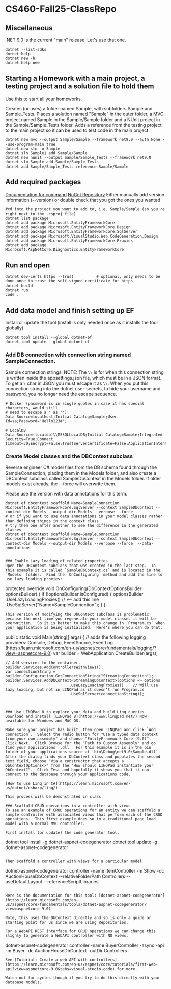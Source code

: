 # CS460-Fall25-ClassRepo
## Miscellaneous
.NET 9.0 is the current "main" release.  Let's use that one.
```
dotnet --list-sdks
dotnet help
dotnet new -h
dotnet help new
```

## Starting a Homework with a main project, a testing project and a solution file to hold them
Use this to start all your homeworks.

Creates (or uses) a folder named Sample, with subfolders Sample and Sample_Tests.  Places a solution named "Sample"  in the outer folder, a MVC project named Sample in the Sample/Sample folder and a NUnit project in the Sample/Sample_Tests folder.  Adds a reference from the testing project to the main project so it can be used to test code in the main project.
```
dotnet new mvc --output Sample/Sample --framework net9.0 --auth None --use-program-main true
dotnet new sln -o Sample
dotnet sln Sample1 add Sample/Sample
dotnet new nunit --output Sample/Sample_Tests --framework net9.0
dotnet sln Sample add Sample/Sample_Tests
dotnet add Sample/Sample_Tests reference Sample/Sample
```

## Add required packages
[Documentation for command](https://docs.microsoft.com/en-us/dotnet/core/tools/dotnet-add-package)
[NuGet Repository](https://www.nuget.org/)
Either manually add version information (--version) or double check that you got the ones you wanted

```
#cd into the project you want to add to, i.e. Sample/Sample (so you're right next to the .csproj file)
dotnet list package
dotnet add package Microsoft.EntityFrameworkCore
dotnet add package Microsoft.EntityFrameworkCore.Design
dotnet add package Microsoft.EntityFrameworkCore.SqlServer
dotnet add package Microsoft.VisualStudio.Web.CodeGeneration.Design
dotnet add package Microsoft.EntityFrameworkCore.Proxies
dotnet add package Microsoft.AspNetCore.Diagnostics.EntityFrameworkCore
```

## Run and open
```
dotnet dev-certs https --trust          # optional, only needs to be done once to trust the self-signed certificate for https
dotnet build
dotnet run
code .
```

## Add data model and finish setting up EF
Install or update the tool (install is only needed once as it installs the tool globally)
```
dotnet tool install --global dotnet-ef
dotnet tool update --global dotnet-ef
```

### Add DB connection with connection string named SampleConnection.
Sample connection strings.  NOTE: The `\\` is for when this connection string is written inside the appsettings.json file, which must be in a JSON format.  To get a `\` char in JSON you must escape it as `\\`.  When you put this connection string into the dotnet user-secrets, to hide your username and password, you no longer need the escape sequence.

```
# Docker (password is in single quotes in case it has special characters, would still
# need to escape a ' as ''):
Data Source=localhost;Initial Catalog=Sample;User Id=sa;Password='Hello123#';

# LocalDB
Data Source=(localdb)\\MSSQLLocalDB;Initial Catalog=Sample;Integrated Security=True;Connect Timeout=30;Encrypt=False;TrustServerCertificate=False;ApplicationIntent=ReadWrite;MultiSubnetFailover=False

```

### Create Model classes and the DBContext subclass
Reverse engineer C# model files from the DB schema found through the SampleConnection, placing them in the Models folder, and also create a DBContext subclass called SampleDbContext in the Models folder.  If older models exist already, the --force will overwrite them.

Please use the version with data annotations for this term.
```
dotnet ef dbcontext scaffold Name=SampleConnection Microsoft.EntityFrameworkCore.SqlServer --context SampleDbContext --context-dir Models --output-dir Models --verbose --force
# or if you want to use data annotations in your model classes rather than defining things in the context class
# try them one after another to see the difference in the generated classes
dotnet ef dbcontext scaffold Name=SampleConnection Microsoft.EntityFrameworkCore.SqlServer --context SampleDbContext --context-dir Models --output-dir Models --verbose --force  --data-annotations


### Enable Lazy loading of related properties
Open the DBContext subclass that was created in the last step.  In this example it is called `SampleDbContext.cs` and is located in the `Models` folder.  Find the `OnConfiguring` method and add the line to use lazy loading proxies:
```
protected override void OnConfiguring(DbContextOptionsBuilder optionsBuilder)
{
    if (!optionsBuilder.IsConfigured)
    {
        optionsBuilder
            .UseLazyLoadingProxies()        // <-- add this line
            .UseSqlServer("Name=SampleConnection");
    }
}
```
This version of modifying the DbContext subclass is problematic because the next time you regenerate your model classes it will be overwritten.  So it is better to make this change in `Program.cs` when your application is being initialized.  Here's where you can do that:
```
public static void Main(string[] args)
{
    // adds the following logging providers: Console, Debug, EventSource, EventLog (https://learn.microsoft.com/en-us/aspnet/core/fundamentals/logging/?view=aspnetcore-9.0)
    var builder = WebApplication.CreateBuilder(args);

    // Add services to the container.
    builder.Services.AddControllersWithViews();
    var connectionString = builder.Configuration.GetConnectionString("StreamingConnection");
    builder.Services.AddDbContext<StreamingDbContext>(options => options
                                .UseLazyLoadingProxies()    // Will use lazy loading, but not in LINQPad as it doesn't run Program.cs
                                .UseSqlServer(connectionString));
```


### Use LINQPad 8 to explore your data and build Linq queries
Download and install [LINQPad 8](https://www.linqpad.net/) Now available for Windows and MAC OS.

Make sure your project has built, then open LINQPad and click `Add connection`.  Select the radio button for "Use a typed data context from your own assembly" and choose "EntityFramework Core (9.0)".  Click Next.  Click Browse for the "Path to Custom Assembly" and go find your applications `.dll`  For this example it is in the bin folder of your applications source at `bin\Debug\net9.0\Sample.dll`.  After the dialog finds your DbContext class and populates the second text field, choose "Via a constructor that accepts a DbContextOptions<>" from the "How should LINQPad instantiate your DbContext?".  Click Test and hopefully it shows you that it can connect to the database through your applications code.

[How to use Linq in C#](https://learn.microsoft.com/en-us/dotnet/csharp/linq/)

This process will be demonstrated in class.

### Scaffold CRUD operations in a controller with views
To see an example of CRUD operations for an entity we can scaffold a sample controller with associated views that perform each of the CRUD operations.  This first example does so in a traditional page load model with a normal MVC controller.

First install (or update) the code generator tool:
```
dotnet tool install -g dotnet-aspnet-codegenerator
dotnet tool update -g dotnet-aspnet-codegenerator
```

Then scaffold a controller with views for a particular model
```
dotnet-aspnet-codegenerator controller -name ItemController -m Show -dc AuctionHouseDbContext --relativeFolderPath Controllers --useDefaultLayout --referenceScriptLibraries
```

Here is the documentation for this tool: [dotnet-aspnet-codegenerator](https://learn.microsoft.com/en-us/aspnet/core/fundamentals/tools/dotnet-aspnet-codegenerator?view=aspnetcore-9.0)

Note, this uses the DbContext directly and so is only a guide or starting point for us since we are using Repositories.

For a WebAPI REST interface for CRUD operations we can change this slighly to generate a WebAPI controller with NO views:
```
dotnet-aspnet-codegenerator controller -name BuyerController -async -api -m Buyer -dc AuctionHouseDbContext -outDir Controllers
```
See [Tutorial: Create a web API with controllers](https://learn.microsoft.com/en-us/aspnet/core/tutorials/first-web-api?view=aspnetcore-9.0&tabs=visual-studio-code) for more.

Watch out for cycles though if you try to do this directly with your database models.  
